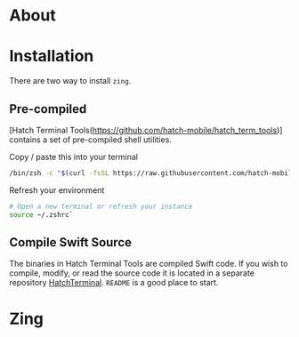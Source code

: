 # About

<!-- TODO: zakkhoyt - what is zing? -->


# Installation 

There are two way to install `zing`. 


## Pre-compiled

[Hatch Terminal Tools(https://github.com/hatch-mobile/hatch_term_tools)] contains a set of pre-compiled shell utilities. 

Copy / paste this into your terminal
```sh
/bin/zsh -c "$(curl -fsSL https://raw.githubusercontent.com/hatch-mobile/hatch_term_tools/main/install_tools.sh)"
```

Refresh your environment
```sh
# Open a new terminal or refresh your instance
source ~/.zshrc`
```

## Compile Swift Source

The binaries in Hatch Terminal Tools are compiled Swift code. If you wish to compile, modify, or read the source code it is located in a separate repository [HatchTerminal](https://github.com/hatch-mobile/HatchTerminal). `README` is a good place to start. 


# Zing

